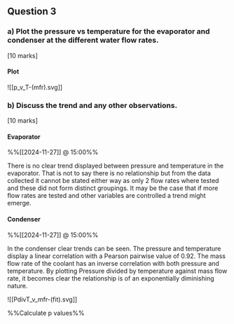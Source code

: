 
## Question 3
### a) Plot the pressure vs temperature for the evaporator and condenser at the different water flow rates. 
[10 marks]

#### Plot
![[p_v_T-(mfr).svg]]

### b) Discuss the trend and any other observations. 
[10 marks]

#### Evaporator
%%[[2024-11-27]] @ 15:00%%

There is no clear trend displayed between pressure and temperature in the evaporator. That is not to say there is no relationship but from the data collected it cannot be stated either way as only 2 flow rates where tested and these did not form distinct groupings. It may be the case that if more flow rates are tested and other variables are controlled a trend might emerge.

#### Condenser
%%[[2024-11-27]] @ 15:00%%

In the condenser clear trends can be seen. The pressure and temperature display a linear correlation with a Pearson pairwise value of 0.92. The mass flow rate of the coolant has an inverse correlation with both pressure and temperature. By plotting Pressure divided by temperature against mass flow rate, it becomes clear the relationship is of an exponentially diminishing nature.

![[PdivT_v_mfr-(fit).svg]]

%%Calculate p values%%
